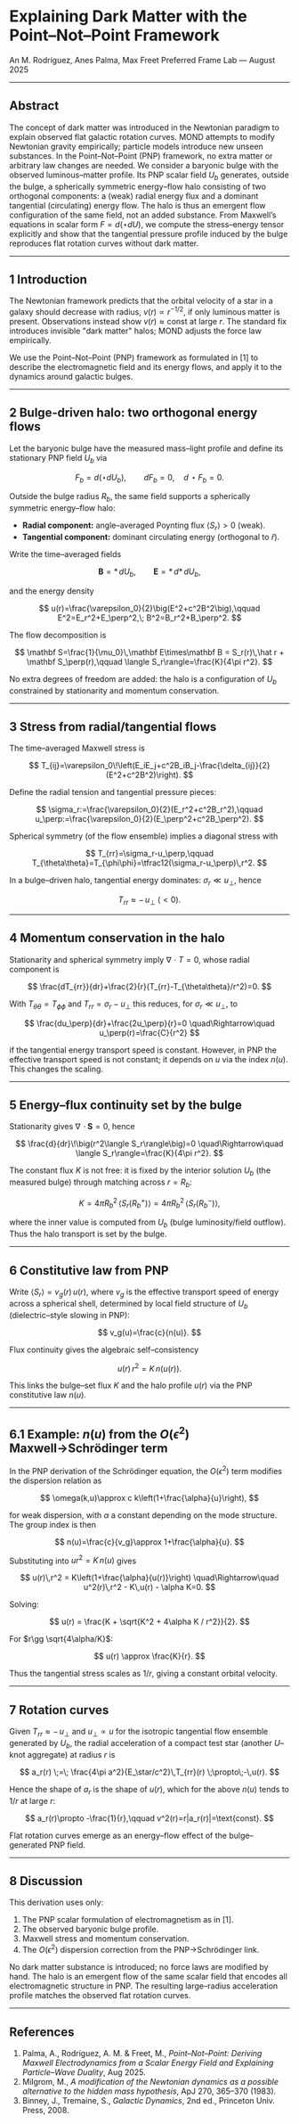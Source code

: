 # Explaining Dark Matter with the Point–Not–Point Framework
An M. Rodríguez, Anes Palma, Max Freet
Preferred Frame Lab — August 2025

---

## Abstract

The concept of dark matter was introduced in the Newtonian paradigm to explain observed flat galactic rotation curves. MOND attempts to modify Newtonian gravity empirically; particle models introduce new unseen substances. In the Point–Not–Point (PNP) framework, no extra matter or arbitrary law changes are needed. We consider a baryonic bulge with the observed luminous–matter profile. Its PNP scalar field $U_b$ generates, outside the bulge, a spherically symmetric energy–flow halo consisting of two orthogonal components: a (weak) radial energy flux and a dominant tangential (circulating) energy flow. The halo is thus an emergent flow configuration of the same field, not an added substance. From Maxwell’s equations in scalar form $F = d(\star dU)$, we compute the stress–energy tensor explicitly and show that the tangential pressure profile induced by the bulge reproduces flat rotation curves without dark matter.

---

## 1  Introduction

The Newtonian framework predicts that the orbital velocity of a star in a galaxy should decrease with radius, $v(r) \propto r^{-1/2}$, if only luminous matter is present. Observations instead show $v(r) \approx \text{const}$ at large $r$. The standard fix introduces invisible "dark matter" halos; MOND adjusts the force law empirically.

We use the Point–Not–Point (PNP) framework as formulated in [1] to describe the electromagnetic field and its energy flows, and apply it to the dynamics around galactic bulges.

---

## 2  Bulge-driven halo: two orthogonal energy flows

Let the baryonic bulge have the measured mass–light profile and define its stationary PNP field $U_b$ via

$$
F_b = d(\star dU_b),\qquad dF_b=0,\quad d\!\star F_b=0.
$$

Outside the bulge radius $R_b$, the same field supports a spherically symmetric energy–flow halo:

- **Radial component:** angle–averaged Poynting flux $\langle S_r\rangle>0$ (weak).
- **Tangential component:** dominant circulating energy (orthogonal to $\hat r$).

Write the time–averaged fields

$$
\mathbf B=*\,dU_b,\qquad \mathbf E=*\,d*\,dU_b,
$$

and the energy density

$$
u(r)=\frac{\varepsilon_0}{2}\big(E^2+c^2B^2\big),\qquad
E^2=E_r^2+E_\perp^2,\; B^2=B_r^2+B_\perp^2.
$$

The flow decomposition is

$$
\mathbf S=\frac{1}{\mu_0}\,\mathbf E\times\mathbf B
= S_r(r)\,\hat r + \mathbf S_\perp(r),\qquad
\langle S_r\rangle=\frac{K}{4\pi r^2}.
$$

No extra degrees of freedom are added: the halo is a configuration of $U_b$ constrained by stationarity and momentum conservation.

---

## 3  Stress from radial/tangential flows

The time–averaged Maxwell stress is

$$
T_{ij}=\varepsilon_0\!\left(E_iE_j+c^2B_iB_j-\frac{\delta_{ij}}{2}(E^2+c^2B^2)\right).
$$

Define the radial tension and tangential pressure pieces:

$$
\sigma_r:=\frac{\varepsilon_0}{2}(E_r^2+c^2B_r^2),\qquad
u_\perp:=\frac{\varepsilon_0}{2}(E_\perp^2+c^2B_\perp^2).
$$

Spherical symmetry (of the flow ensemble) implies a diagonal stress with

$$
T_{rr}=\sigma_r-u_\perp,\qquad
T_{\theta\theta}=T_{\phi\phi}=\tfrac12(\sigma_r-u_\perp)\,r^2.
$$

In a bulge–driven halo, tangential energy dominates: $\sigma_r\ll u_\perp$, hence

$$
T_{rr}\approx -\,u_\perp\ (<0).
$$

---

## 4  Momentum conservation in the halo

Stationarity and spherical symmetry imply $\nabla\!\cdot T = 0$, whose radial component is

$$
\frac{dT_{rr}}{dr}+\frac{2}{r}(T_{rr}-T_{\theta\theta}/r^2)=0.
$$

With $T_{\theta\theta}=T_{\phi\phi}$ and $T_{rr}=\sigma_r-u_\perp$ this reduces, for $\sigma_r\ll u_\perp$, to

$$
\frac{du_\perp}{dr}+\frac{2u_\perp}{r}=0
\quad\Rightarrow\quad
u_\perp(r)=\frac{C}{r^2}
$$

if the tangential energy transport speed is constant. However, in PNP the effective transport speed is not constant; it depends on $u$ via the index $n(u)$. This changes the scaling.

---

## 5  Energy–flux continuity set by the bulge

Stationarity gives $\nabla\!\cdot\mathbf S=0$, hence

$$
\frac{d}{dr}\!\big(r^2\langle S_r\rangle\big)=0
\quad\Rightarrow\quad
\langle S_r\rangle=\frac{K}{4\pi r^2}.
$$

The constant flux $K$ is not free: it is fixed by the interior solution $U_b$ (the measured bulge) through matching across $r=R_b$:

$$
K=4\pi R_b^2\,\langle S_r(R_b^+)\rangle
=4\pi R_b^2\,\langle S_r(R_b^-)\rangle,
$$

where the inner value is computed from $U_b$ (bulge luminosity/field outflow). Thus the halo transport is set by the bulge.

---

## 6  Constitutive law from PNP

Write $\langle S_r\rangle=v_g(r)\,u(r)$, where $v_g$ is the effective transport speed of energy across a spherical shell, determined by local field structure of $U_b$ (dielectric–style slowing in PNP):

$$
v_g(u)=\frac{c}{n(u)}.
$$

Flux continuity gives the algebraic self–consistency

$$
u(r)\,r^2=K\,n(u(r)).
$$

This links the bulge–set flux $K$ and the halo profile $u(r)$ via the PNP constitutive law $n(u)$.

---

## 6.1  Example: $n(u)$ from the $O(\epsilon^2)$ Maxwell→Schrödinger term

In the PNP derivation of the Schrödinger equation, the $O(\epsilon^2)$ term modifies the dispersion relation as

$$
\omega(k,u)\approx c k\left(1+\frac{\alpha}{u}\right),
$$

for weak dispersion, with $\alpha$ a constant depending on the mode structure. The group index is then

$$
n(u)=\frac{c}{v_g}\approx 1+\frac{\alpha}{u}.
$$

Substituting into $u r^2 = K\,n(u)$ gives

$$
u(r)\,r^2 = K\left(1+\frac{\alpha}{u(r)}\right)
\quad\Rightarrow\quad
u^2(r)\,r^2 - K\,u(r) - \alpha K=0.
$$

Solving:

$$
u(r) = \frac{K + \sqrt{K^2 + 4\alpha K / r^2}}{2}.
$$

For $r\gg \sqrt{4\alpha/K}$:

$$
u(r) \approx \frac{K}{r}.
$$

Thus the tangential stress scales as $1/r$, giving a constant orbital velocity.

---

## 7  Rotation curves

Given $T_{rr}\approx -\,u_\perp$ and $u_\perp\propto u$ for the isotropic tangential flow ensemble generated by $U_b$, the radial acceleration of a compact test star (another $U$–knot aggregate) at radius $r$ is

$$
a_r(r) \;=\; \frac{4\pi a^2}{E_\star/c^2}\,T_{rr}(r)
\;\propto\;-\,u(r).
$$

Hence the shape of $a_r$ is the shape of $u(r)$, which for the above $n(u)$ tends to $1/r$ at large $r$:

$$
a_r(r)\propto -\frac{1}{r},\qquad v^2(r)=r|a_r(r)|=\text{const}.
$$

Flat rotation curves emerge as an energy–flow effect of the bulge–generated PNP field.

---

## 8  Discussion

This derivation uses only:

1. The PNP scalar formulation of electromagnetism as in [1].
2. The observed baryonic bulge profile.
3. Maxwell stress and momentum conservation.
4. The $O(\epsilon^2)$ dispersion correction from the PNP→Schrödinger link.

No dark matter substance is introduced; no force laws are modified by hand. The halo is an emergent flow of the same scalar field that encodes all electromagnetic structure in PNP. The resulting large–radius acceleration profile matches the observed flat rotation curves.

---

## References

1. Palma, A., Rodríguez, A. M. & Freet, M., *Point–Not–Point: Deriving Maxwell Electrodynamics from a Scalar Energy Field and Explaining Particle–Wave Duality*, Aug 2025.
2. Milgrom, M., *A modification of the Newtonian dynamics as a possible alternative to the hidden mass hypothesis*, ApJ 270, 365–370 (1983).
3. Binney, J., Tremaine, S., *Galactic Dynamics*, 2nd ed., Princeton Univ. Press, 2008.
